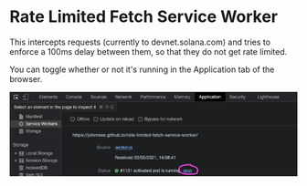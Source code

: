 # Rate Limited Fetch Service Worker

This intercepts requests (currently to devnet.solana.com) and tries to enforce a 100ms delay between them, so that they do not get rate limited.

You can toggle whether or not it's running in the Application tab of the browser.

![](network-tab.png)
